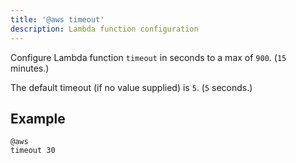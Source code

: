 ```yaml
---
title: '@aws timeout'
description: Lambda function configuration
---
```


Configure Lambda function `timeout` in seconds to a max of `900`. (`15` minutes.)

The default timeout (if no value supplied) is `5`. (`5` seconds.)

## Example

```arc
@aws
timeout 30
```
